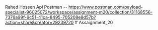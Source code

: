 Rahed Hossen Api Postman -- https://www.postman.com/payload-specialist-96025072/workspace/assignment-m20/collection/31168556-7376a99f-9c51-41ca-8495-705208e8d57b?action=share&creator=29239720
#   A s s a i g n m e n t _ 2 0 
 
 
